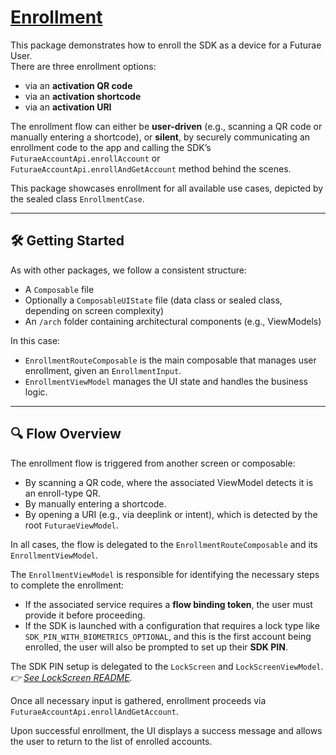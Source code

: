 # [Enrollment](https://www.futurae.com/docs/guide/futurae-sdks/mobile-sdk-android/#enroll)

This package demonstrates how to enroll the SDK as a device for a Futurae User.  
There are three enrollment options:
- via an **activation QR code**
- via an **activation shortcode**
- via an **activation URI**

The enrollment flow can either be **user-driven** (e.g., scanning a QR code or manually entering a shortcode), or **silent**, by securely communicating an enrollment code to the app and calling the SDK’s `FuturaeAccountApi.enrollAccount` or `FuturaeAccountApi.enrollAndGetAccount` method behind the scenes.

This package showcases enrollment for all available use cases, depicted by the sealed class `EnrollmentCase`.

---

## 🛠 Getting Started

As with other packages, we follow a consistent structure:
- A `Composable` file
- Optionally a `ComposableUIState` file (data class or sealed class, depending on screen complexity)
- An `/arch` folder containing architectural components (e.g., ViewModels)

In this case:
- `EnrollmentRouteComposable` is the main composable that manages user enrollment, given an `EnrollmentInput`.
- `EnrollmentViewModel` manages the UI state and handles the business logic.

---

## 🔍 Flow Overview

The enrollment flow is triggered from another screen or composable:
- By scanning a QR code, where the associated ViewModel detects it is an enroll-type QR.
- By manually entering a shortcode.
- By opening a URI (e.g., via deeplink or intent), which is detected by the root `FuturaeViewModel`.

In all cases, the flow is delegated to the `EnrollmentRouteComposable` and its `EnrollmentViewModel`.

The `EnrollmentViewModel` is responsible for identifying the necessary steps to complete the enrollment:
- If the associated service requires a **flow binding token**, the user must provide it before proceeding.
- If the SDK is launched with a configuration that requires a lock type like `SDK_PIN_WITH_BIOMETRICS_OPTIONAL`, and this is the first account being enrolled, the user will also be prompted to set up their **SDK PIN**.

The SDK PIN setup is delegated to the `LockScreen` and `LockScreenViewModel`.  
_👉 [See LockScreen README](../lock/README.md)._

Once all necessary input is gathered, enrollment proceeds via `FuturaeAccountApi.enrollAndGetAccount`.

Upon successful enrollment, the UI displays a success message and allows the user to return to the list of enrolled accounts.
